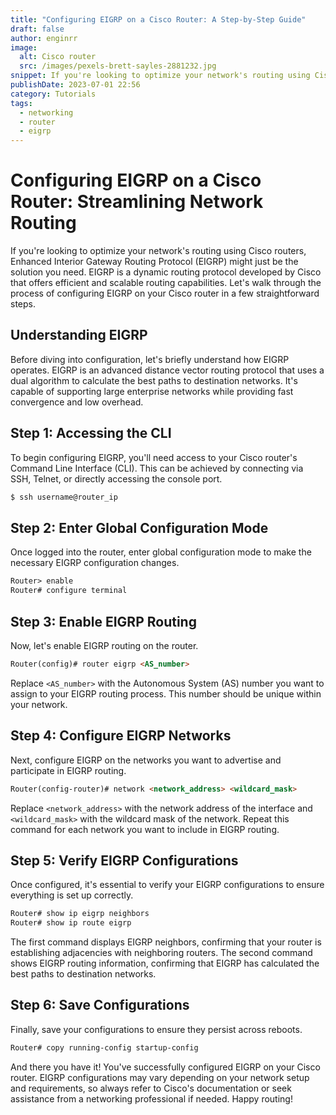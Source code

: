 ```yaml
---
title: "Configuring EIGRP on a Cisco Router: A Step-by-Step Guide"
draft: false
author: enginrr
image:
  alt: Cisco router
  src: /images/pexels-brett-sayles-2881232.jpg
snippet: If you're looking to optimize your network's routing using Cisco routers, Enhanced Interior Gateway Routing Protocol (EIGRP) might just be the solution you need.
publishDate: 2023-07-01 22:56
category: Tutorials
tags:
  - networking
  - router
  - eigrp
---
```

# Configuring EIGRP on a Cisco Router: Streamlining Network Routing

If you're looking to optimize your network's routing using Cisco routers, Enhanced Interior Gateway Routing Protocol (EIGRP) might just be the solution you need. EIGRP is a dynamic routing protocol developed by Cisco that offers efficient and scalable routing capabilities. Let's walk through the process of configuring EIGRP on your Cisco router in a few straightforward steps.

## Understanding EIGRP

Before diving into configuration, let's briefly understand how EIGRP operates. EIGRP is an advanced distance vector routing protocol that uses a dual algorithm to calculate the best paths to destination networks. It's capable of supporting large enterprise networks while providing fast convergence and low overhead.

## Step 1: Accessing the CLI

To begin configuring EIGRP, you'll need access to your Cisco router's Command Line Interface (CLI). This can be achieved by connecting via SSH, Telnet, or directly accessing the console port.

```markdown
$ ssh username@router_ip
```

## Step 2: Enter Global Configuration Mode

Once logged into the router, enter global configuration mode to make the necessary EIGRP configuration changes.

```markdown
Router> enable
Router# configure terminal
```

## Step 3: Enable EIGRP Routing

Now, let's enable EIGRP routing on the router.

```markdown
Router(config)# router eigrp <AS_number>
```

Replace `<AS_number>` with the Autonomous System (AS) number you want to assign to your EIGRP routing process. This number should be unique within your network.

## Step 4: Configure EIGRP Networks

Next, configure EIGRP on the networks you want to advertise and participate in EIGRP routing.

```markdown
Router(config-router)# network <network_address> <wildcard_mask>
```

Replace `<network_address>` with the network address of the interface and `<wildcard_mask>` with the wildcard mask of the network. Repeat this command for each network you want to include in EIGRP routing.

## Step 5: Verify EIGRP Configurations

Once configured, it's essential to verify your EIGRP configurations to ensure everything is set up correctly.

```markdown
Router# show ip eigrp neighbors
Router# show ip route eigrp
```

The first command displays EIGRP neighbors, confirming that your router is establishing adjacencies with neighboring routers. The second command shows EIGRP routing information, confirming that EIGRP has calculated the best paths to destination networks.

## Step 6: Save Configurations

Finally, save your configurations to ensure they persist across reboots.

```markdown
Router# copy running-config startup-config
```

And there you have it! You've successfully configured EIGRP on your Cisco router. EIGRP configurations may vary depending on your network setup and requirements, so always refer to Cisco's documentation or seek assistance from a networking professional if needed. Happy routing!
